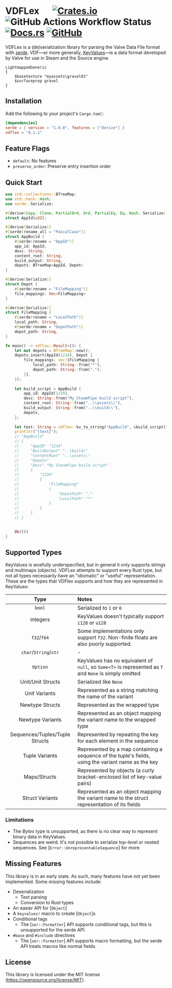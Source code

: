# VDFLex &emsp; [![Crates.io](https://img.shields.io/crates/v/vdflex)](https://crates.io/crates/vdflex) ![GitHub Actions Workflow Status](https://img.shields.io/github/actions/workflow/status/ehedbor/vdflex/build.yml?branch=master) [![Docs.rs](https://docs.rs/vdflex/badge.svg)](https://docs.rs/vdflex) [![GitHub](https://img.shields.io/github/license/ehedbor/vdflex)](https://github.com/ehedbor/vdflex/blob/master/LICENSE) 

VDFLex is a (de)serialization library for parsing the Valve Data File format with 
[serde](https://crates.io/crates/serde). VDF—or more generally, [KeyValues](https://developer.valvesoftware.com/wiki/KeyValues)—is 
a data format developed by Valve for use in Steam and the Source engine.

```text
LightmappedGeneric
{
    $basetexture "myassets\gravel01"
    $surfaceprop gravel
}
```

## Installation

Add the following to your project's `Cargo.toml`:

```toml
[dependencies]
serde = { version = "1.0.0", features = ["derive"] }
vdflex = "0.1.1"
```

## Feature Flags

- `default`: No features
- `preserve_order`: Preserve entry insertion order 

## Quick Start

```rust
use std::collections::BTreeMap;
use std::hash::Hash;
use serde::Serialize;

#[derive(Copy, Clone, PartialOrd, Ord, PartialEq, Eq, Hash, Serialize)]
struct AppId(u32);

#[derive(Serialize)]
#[serde(rename_all = "PascalCase")]
struct AppBuild {
    #[serde(rename = "AppID")]
    app_id: AppId,
    desc: String,
    content_root: String,
    build_output: String,
    depots: BTreeMap<AppId, Depot>
}

#[derive(Serialize)]
struct Depot {
    #[serde(rename = "FileMapping")]
    file_mappings: Vec<FileMapping>
}

#[derive(Serialize)]
struct FileMapping {
    #[serde(rename = "LocalPath")]
    local_path: String,
    #[serde(rename = "DepotPath")]
    depot_path: String,
}

fn main() -> vdflex::Result<()> {
    let mut depots = BTreeMap::new();
    depots.insert(AppId(1234), Depot {
        file_mappings: vec![FileMapping { 
            local_path: String::from("*"),
            depot_path: String::from("."),
        }],
    });
    
    let build_script = AppBuild {
        app_id: AppId(1234),
        desc: String::from("My SteamPipe build script"),
        content_root: String::from("..\\assets\\"),
        build_output: String::from("..\\build\\"),
        depots,
    };
    
    let text: String = vdflex::kv_to_string("AppBuild", &build_script)?;
    println!("{text}");
    // "AppBuild"
    // {
    //     "AppID" "1234"
    //     "BuildOutput" "..\build\"
    //     "ContentRoot" "..\assets\"
    //     "Depots"
    //     "Desc" "My SteamPipe build script"
    //     {
    //         "1234"
    //         {
    //             "FileMapping"
    //             {
    //                 "DepotPath" "."
    //                 "LocalPath" "*"
    //             }
    //         }
    //     }
    // }
  

    Ok(())
}
```

## Supported Types

KeyValues is woefully underspecified, but in general it only supports strings and multimaps (objects). VDFLex attempts
to support every Rust type, but not all types necessarily have an "idiomatic" or "useful" representation. These are 
the types that VDFlex supports and how they are represented in KeyValues:


|              Type              | Notes                                                                                                  |
|:------------------------------:|:-------------------------------------------------------------------------------------------------------|
|             `bool`             | Serialized to `1` or `0`                                                                               |
|            integers            | KeyValues doesn't typically support `i128` or `u128`                                                   |
|          `f32`/`f64`           | Some implementations only support `f32`. Non-finite floats are also poorly supported.                  |
|     `char`/`String`/`str`      | -                                                                                                      |
|            `Option`            | KeyValues has no equivalent of `null`, so `Some<T>` is represented as `T` and `None` is simply omitted |
|       Unit/Unit Structs        | Serialized like `None`                                                                                 |
|         Unit Variants          | Represented as a string matching the name of the variant                                               |
|        Newtype Structs         | Represented as the wrapped type                                                                        |
|        Newtype Variants        | Represented as an object mapping the variant name to the wrapped type                                  |
| Sequences/Tuples/Tuple Structs | Represented by repeating the key for each element in the sequence                                      |
|         Tuple Variants         | Represented by a map containing a sequence of the tuple's fields, using the variant name as the key    |
|          Maps/Structs          | Represented by objects (a curly bracket-enclosed list of key-value pairs)                              |
|        Struct Variants         | Represented as an object mapping the variant name to the struct representation of its fields           |

### Limitations

- The *Bytes* type is unsupported, as there is no clear way to represent binary data in KeyValues. 
- Sequences are weird. It's not possible to serialize top-level or nested sequences. See 
  [`Error::UnrepresentableSequence`] for more. 

## Missing Features

This library is in an early state. As such, many features have not yet been implemented. 
Some missing features include: 

- Deserialization
  - Text parsing
  - Conversion to Rust types
- An easier API for [`Object`]
- A `keyvalues!` macro to create [`Object`]s
- Conditional tags
  - The [`ser::Formatter`] API supports conditional tags, but this is unsupported for the
    serde API.
- `#base` and `#include` directives
  - The [`ser::Formatter`] API supports macro formatting, but the serde API treats
    macros like normal fields. 

## License

This library is licensed under the MIT license (<https://opensource.org/license/MIT>).

